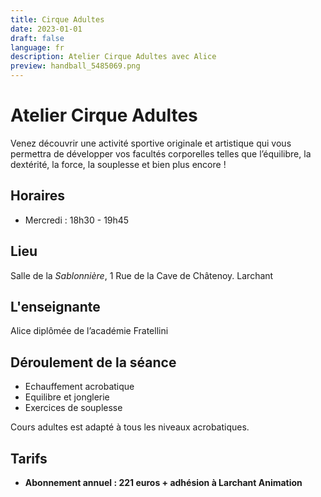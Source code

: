 ```yaml
---
title: Cirque Adultes
date: 2023-01-01
draft: false
language: fr
description: Atelier Cirque Adultes avec Alice
preview: handball_5485069.png
---
```

# Atelier Cirque Adultes

Venez découvrir une activité sportive originale et artistique qui vous permettra de développer vos facultés corporelles telles que l’équilibre, la dextérité, la force, la souplesse et bien plus encore !

## Horaires

* Mercredi : 18h30 - 19h45

## Lieu

Salle de la *Sablonnière*, 1 Rue de la Cave de Châtenoy. Larchant

## L'enseignante

Alice diplômée de l’académie Fratellini

## Déroulement de la séance

- Echauffement acrobatique
- Equilibre et jonglerie
- Exercices de souplesse

Cours adultes est adapté à tous les niveaux acrobatiques.

## Tarifs

* **Abonnement annuel : 221 euros + adhésion à Larchant Animation**

